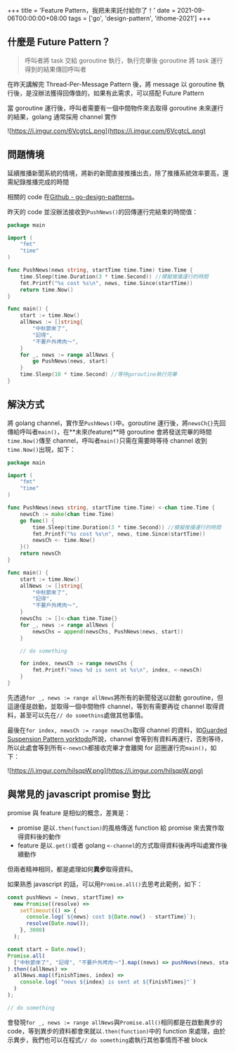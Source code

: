 +++
title = 'Feature Pattern，我把未來託付給你了！'
date = 2021-09-06T00:00:00+08:00
tags = ['go', 'design-pattern', 'ithome-2021']
+++

## 什麼是 Future Pattern？

> 呼叫者將 task 交給 goroutine 執行，執行完畢後 goroutine 將 task 運行得到的結果傳回呼叫者
> 

在昨天講解完 Thread-Per-Message Pattern 後，將 message 以 goroutine 執行後，是沒辦法獲得回傳值的，如果有此需求，可以搭配 Future Pattern

當 goroutine 運行後，呼叫者需要有一個中間物件來去取得 goroutine 未來運行的結果，golang 通常採用 channel 實作

![https://i.imgur.com/6VcgtcL.png](https://i.imgur.com/6VcgtcL.png)

## 問題情境

延續推播新聞系統的情境，將新的新聞直接推播出去，除了推播系統效率要高，還需紀錄推播完成的時間

相關的 code 在[Github - go-design-patterns](https://github.com/superj80820/go-design-patterns)。

昨天的 code 並沒辦法接收到`PushNews()`的回傳運行完結束的時間值：

```go
package main

import (
	"fmt"
	"time"
)

func PushNews(news string, startTime time.Time) time.Time {
	time.Sleep(time.Duration(3 * time.Second)) //模擬推播運行的時間
	fmt.Printf("%s cost %s\n", news, time.Since(startTime))
	return time.Now()
}

func main() {
	start := time.Now()
	allNews := []string{
		"中秋節來了",
		"記得",
		"不要戶外烤肉～",
	}
	for _, news := range allNews {
		go PushNews(news, start)
	}
	time.Sleep(10 * time.Second) //等待goroutine執行完畢
}
```

## 解決方式

將 golang channel，實作至`PushNews()`中。goroutine 運行後，將`newsCh{}`先回傳給呼叫者`main()`，在**未來(feature)**時 goroutine 會將發送完畢的時間`time.Now()`傳至 channel，呼叫者`main()`只需在需要時等待 channel 收到`time.Now()`出現，如下：

```go
package main

import (
	"fmt"
	"time"
)

func PushNews(news string, startTime time.Time) <-chan time.Time {
	newsCh := make(chan time.Time)
	go func() {
		time.Sleep(time.Duration(3 * time.Second)) //模擬推播運行的時間
		fmt.Printf("%s cost %s\n", news, time.Since(startTime))
		newsCh <- time.Now()
	}()
	return newsCh
}

func main() {
	start := time.Now()
	allNews := []string{
		"中秋節來了",
		"記得",
		"不要戶外烤肉～",
	}
	newsChs := []<-chan time.Time{}
	for _, news := range allNews {
		newsChs = append(newsChs, PushNews(news, start))
	}

	// do something

	for index, newsCh := range newsChs {
		fmt.Printf("news %d is sent at %s\n", index, <-newsCh)
	}
}
```

先透過`for _, news := range allNews`將所有的新聞發送以啟動
goroutine，但這邊僅是啟動，並取得一個中間物件 channel，等到有需要再從 channel
取得資料，甚至可以先在`// do somethins`處做其他事情。

最後在`for index, newsCh := range newsChs`取得 channel 的資料，如[Guarded Suspension Pattern yorktodo](yorktodo)所說，channel 會等到有資料再運行，否則等待，所以此處會等到所有`<-newsCh`都接收完畢才會離開 for 迴圈運行完`main()`，如下：

![https://i.imgur.com/hiIsqpW.png](https://i.imgur.com/hiIsqpW.png)

## 與常見的 javascript promise 對比

promise 與 feature 是相似的概念，差異是：

- promise 是以`.then(function)`的風格傳送 function 給 promise 來去實作取得資料後的動作
- feature 是以`.get()`或者 golang `<-channel`的方式取得資料後再呼叫處實作後續動作

但兩者精神相同，都是處理如何**異步**取得資料。

如果熟悉 javascript 的話，可以用`Promise.all()`去思考此範例，如下：

```jsx
const pushNews = (news, startTime) =>
  new Promise((resolve) =>
    setTimeout(() => {
      console.log(`${news} cost ${Date.now() - startTime}`);
      resolve(Date.now());
    }, 3000)
  );

const start = Date.now();
Promise.all(
  ["中秋節來了", "記得", "不要戶外烤肉～"].map((news) => pushNews(news, start))
).then((allNews) =>
  allNews.map((finishTimes, index) =>
    console.log(`"news ${index} is sent at ${finishTimes}"`)
  )
);

// do something
```

會發現`for _, news := range allNews`與`Promise.all()`相同都是在啟動異步的 code，等到異步的資料都會來就以`.then(function)`中的 function 來處理，由於示異步，我們也可以在程式`// do something`處執行其他事情而不被 block
